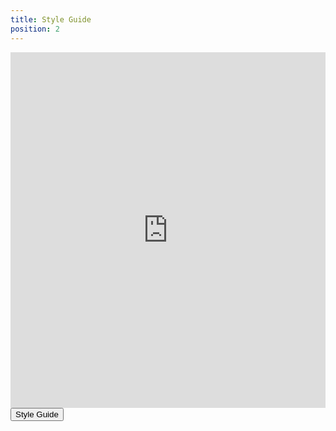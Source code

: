 ```yaml
---
title: Style Guide
position: 2
---
```


<style>
.responsive-wrap iframe{ max-width: 100%;}
</style>
<div class="responsive-wrap">
<!-- this is the embed code provided by Google -->
  <iframe src="https://projects.invisionapp.com/share/FGQ4MIYEJ5P#/screens" frameborder="0" width="960" height="569" allowfullscreen="true" mozallowfullscreen="true" webkitallowfullscreen="true"></iframe>
<!-- Google embed ends -->
<button onclick="window.location.href = 'https://projects.invisionapp.com/share/FGQ4MIYEJ5P#/screens';">Style Guide</button>
</div>
